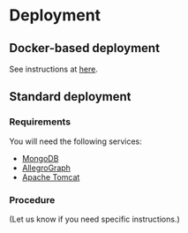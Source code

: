 # Deployment

## Docker-based deployment

See instructions at
[here](https://github.com/mmisw/orr-ont/blob/master/docker/deploy/README.md).


## Standard deployment

### Requirements

You will need the following services:
 
- [MongoDB](https://www.mongodb.com/)
- [AllegroGraph](http://franz.com/agraph/allegrograph/)
- [Apache Tomcat](http://tomcat.apache.org/)

### Procedure

(Let us know if you need specific instructions.)
